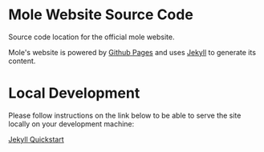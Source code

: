 # Mole Website Source Code

Source code location for the official mole website.

Mole's website is powered by [Github Pages](https://pages.github.com) and uses
[Jekyll](https://jekyllrb.com) to generate its content.

# Local Development

Please follow instructions on the link below to be able to serve the site
locally on your development machine:

[Jekyll Quickstart](https://jekyllrb.com/docs/)

